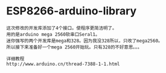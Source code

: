 ESP8266-arduino-library
=======================
    这次修改的开发库添加了4个接口。使程序更简洁明了。
    用的是arduino mega 2560软串口Seral1。
    迷你强写的两个开发库是mega和328。因为我没328所以，只改了mega2560。
    所以接下来准备好一个mega 2560开始玩。只有328的不好意思。。。
    
    详细教程
    http://www.arduino.cn/thread-7388-1-1.html
